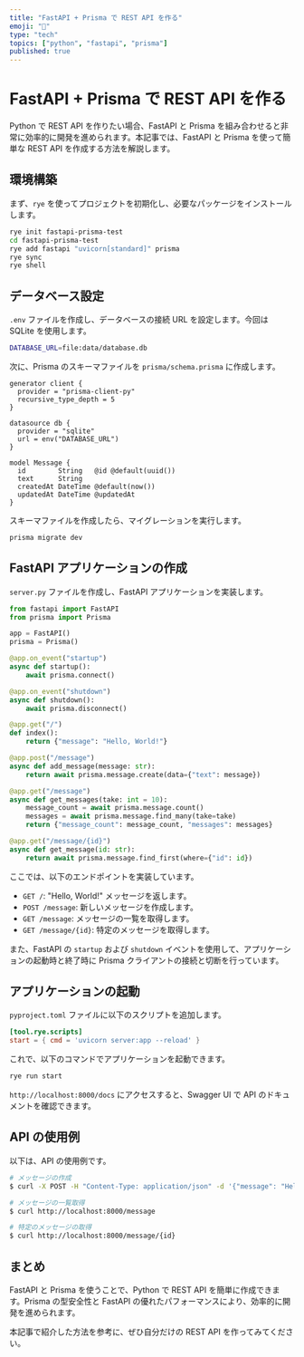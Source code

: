 ```yaml
---
title: "FastAPI + Prisma で REST API を作る"
emoji: "🐍"
type: "tech"
topics: ["python", "fastapi", "prisma"]
published: true
---
```


# FastAPI + Prisma で REST API を作る

Python で REST API を作りたい場合、FastAPI と Prisma を組み合わせると非常に効率的に開発を進められます。本記事では、FastAPI と Prisma を使って簡単な REST API を作成する方法を解説します。

## 環境構築

まず、`rye` を使ってプロジェクトを初期化し、必要なパッケージをインストールします。

```bash
rye init fastapi-prisma-test
cd fastapi-prisma-test
rye add fastapi "uvicorn[standard]" prisma
rye sync
rye shell
```

## データベース設定

`.env` ファイルを作成し、データベースの接続 URL を設定します。今回は SQLite を使用します。

```sh
DATABASE_URL=file:data/database.db
```

次に、Prisma のスキーマファイルを `prisma/schema.prisma` に作成します。

```prisma
generator client {
  provider = "prisma-client-py"
  recursive_type_depth = 5
}

datasource db {
  provider = "sqlite"
  url = env("DATABASE_URL")
}

model Message {
  id        String   @id @default(uuid())
  text      String
  createdAt DateTime @default(now())
  updatedAt DateTime @updatedAt
}
```

スキーマファイルを作成したら、マイグレーションを実行します。

```bash
prisma migrate dev
```

## FastAPI アプリケーションの作成

`server.py` ファイルを作成し、FastAPI アプリケーションを実装します。

```python
from fastapi import FastAPI
from prisma import Prisma

app = FastAPI()
prisma = Prisma()

@app.on_event("startup")
async def startup():
    await prisma.connect()

@app.on_event("shutdown")
async def shutdown():
    await prisma.disconnect()

@app.get("/")
def index():
    return {"message": "Hello, World!"}

@app.post("/message")
async def add_message(message: str):
    return await prisma.message.create(data={"text": message})

@app.get("/message")
async def get_messages(take: int = 10):
    message_count = await prisma.message.count()
    messages = await prisma.message.find_many(take=take)
    return {"message_count": message_count, "messages": messages}

@app.get("/message/{id}")
async def get_message(id: str):
    return await prisma.message.find_first(where={"id": id})
```

ここでは、以下のエンドポイントを実装しています。

- `GET /`: "Hello, World!" メッセージを返します。
- `POST /message`: 新しいメッセージを作成します。
- `GET /message`: メッセージの一覧を取得します。
- `GET /message/{id}`: 特定のメッセージを取得します。

また、FastAPI の `startup` および `shutdown` イベントを使用して、アプリケーションの起動時と終了時に Prisma クライアントの接続と切断を行っています。

## アプリケーションの起動

`pyproject.toml` ファイルに以下のスクリプトを追加します。

```toml
[tool.rye.scripts]
start = { cmd = 'uvicorn server:app --reload' }
```

これで、以下のコマンドでアプリケーションを起動できます。

```bash
rye run start
```

`http://localhost:8000/docs` にアクセスすると、Swagger UI で API のドキュメントを確認できます。

## API の使用例

以下は、API の使用例です。

```bash
# メッセージの作成
$ curl -X POST -H "Content-Type: application/json" -d '{"message": "Hello, World!"}' http://localhost:8000/message

# メッセージの一覧取得
$ curl http://localhost:8000/message

# 特定のメッセージの取得
$ curl http://localhost:8000/message/{id}
```

## まとめ

FastAPI と Prisma を使うことで、Python で REST API を簡単に作成できます。Prisma の型安全性と FastAPI の優れたパフォーマンスにより、効率的に開発を進められます。

本記事で紹介した方法を参考に、ぜひ自分だけの REST API を作ってみてください。
